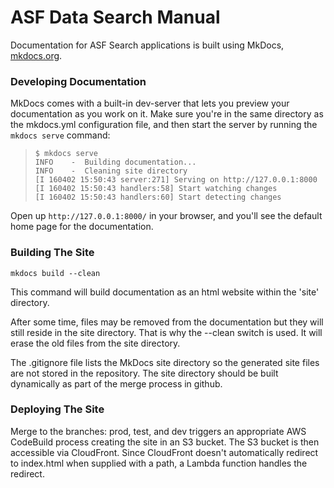 # ASF Data Search Manual
Documentation for ASF Search applications is built using MkDocs,
[mkdocs.org](https://www.mkdocs.org/#mkdocs).

### Developing Documentation
MkDocs comes with a built-in dev-server that lets you preview
your documentation as you work on it. Make sure you're in the
same directory as the mkdocs.yml configuration file, and then
start the server by running the `mkdocs serve` command:

>`$ mkdocs serve`  
`INFO    -  Building documentation...`  
`INFO    -  Cleaning site directory`  
`[I 160402 15:50:43 server:271] Serving on http://127.0.0.1:8000`    
`[I 160402 15:50:43 handlers:58] Start watching changes`  
`[I 160402 15:50:43 handlers:60] Start detecting changes`  

Open up `http://127.0.0.1:8000/` in your browser, and you'll see the
default home page for the documentation.

### Building The Site

`mkdocs build --clean`

This command will build documentation as an html website within the 'site'
directory.

After some time, files may be removed from the documentation but they will
still reside in the site directory. That is why the --clean switch is used.
It will erase the old files from the site directory.

The .gitignore file lists the MkDocs site directory so the generated site files
are not stored in the repository. The site directory should be built dynamically
as part of the merge process in github.

### Deploying The Site

Merge to the branches: prod, test, and dev triggers an appropriate
AWS CodeBuild process creating the site in an S3 bucket.
The S3 bucket is then accessible via CloudFront. Since CloudFront doesn't automatically
redirect to index.html when supplied with a path, a Lambda function handles the
redirect.




